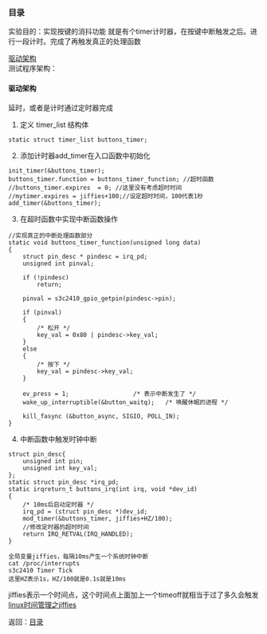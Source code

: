 ### 目录  
实验目的：实现按键的消抖功能
就是有个timer计时器，在按键中断触发之后。进行一段计时。完成了再触发真正的处理函数  

[驱动架构](#驱动架构)    
测试程序架构：  

#### 驱动架构  

延时，或者是计时通过定时器完成  
1. 定义 timer_list 结构体  
```c{.line-numbers}
static struct timer_list buttons_timer;
```
2. 添加计时器add_timer在入口函数中初始化  
```c{.line-nunmbers}
init_timer(&buttons_timer);
buttons_timer.function = buttons_timer_function; //超时函数
//buttons_timer.expires  = 0; //这里没有考虑超时时间
//mytimer.expires = jiffies+100;//设定超时时间，100代表1秒
add_timer(&buttons_timer); 
```
3. 在超时函数中实现中断函数操作  
```c{.line-numbers}
//实现真正的中断处理函数部分
static void buttons_timer_function(unsigned long data)
{
	struct pin_desc * pindesc = irq_pd;
	unsigned int pinval;

	if (!pindesc)
		return;
	
	pinval = s3c2410_gpio_getpin(pindesc->pin);

	if (pinval)
	{
		/* 松开 */
		key_val = 0x80 | pindesc->key_val;
	}
	else
	{
		/* 按下 */
		key_val = pindesc->key_val;
	}

    ev_press = 1;                  /* 表示中断发生了 */
    wake_up_interruptible(&button_waitq);   /* 唤醒休眠的进程 */
	
	kill_fasync (&button_async, SIGIO, POLL_IN);
}
```
4. 中断函数中触发时钟中断
```c{.line-numbers}
struct pin_desc{
	unsigned int pin;
	unsigned int key_val;
};
static struct pin_desc *irq_pd;
static irqreturn_t buttons_irq(int irq, void *dev_id)
{
	/* 10ms后启动定时器 */
	irq_pd = (struct pin_desc *)dev_id;
	mod_timer(&buttons_timer, jiffies+HZ/100);
	//修改定时器的超时时间
	return IRQ_RETVAL(IRQ_HANDLED);
}

全局变量jiffies，每隔10ms产生一个系统时钟中断
cat /proc/interrupts
s3c2410 Timer Tick
这里HZ表示1s，HZ/100就是0.1s就是10ms
```
jiffies表示一个时间点，这个时间点上面加上一个timeoff就相当于过了多久会触发  
[linux时间管理之jiffies](https://www.cnblogs.com/ranson7zop/p/7603369.html)  

返回：[目录](#目录)  


